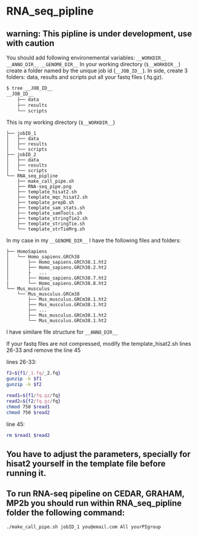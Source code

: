 # RNA_seq_pipline



## warning: This pipline is under development, use with caution 
You should add following environemental variables:
```__WORKDIR__```
```__ANNO_DIR__```
```__GENOME_DIR__```
In your working directory (```$__WORKDIR__```) create a folder named by the unique job id (```__JOB_ID__```).
In side, create 3 folders: data, results and scripts
put all your fastq files (.fq.gz). 
```bash
$ tree __JOB_ID__
__JOB_ID__
    ├── data
    ├── results
    └── scripts
```
This is my working directory (```$__WORKDIR__```)
```
├── jobID_1
│   ├── data
│   ├── results
│   └── scripts
├── jobID_2
│   ├── data
│   ├── results
│   └── scripts
└── RNA_seq_pipline
    ├── make_call_pipe.sh
    ├── RNA-seq_pipe.png
    ├── template_hisat2.sh
    ├── template_mqc_hisat2.sh
    ├── template_prepD.sh
    ├── template_sam_stats.sh
    ├── template_samTools.sh
    ├── template_stringTie2.sh
    ├── template_stringTie.sh
    └── template_strTieMrg.sh

```
In my case in my ```__GENOME_DIR__``` I have the following files and folders:
```
├── HomoSapiens
│   └── Homo_sapiens.GRCh38
│       ├── Homo_sapiens.GRCh38.1.ht2
│       ├── Homo_sapiens.GRCh38.2.ht2
│       ├   ...
│       ├── Homo_sapiens.GRCh38.7.ht2
|       └── Homo_sapiens.GRCh38.8.ht2
└── Mus_musculus
    └── Mus_musculus.GRCm38
        ├── Mus_musculus.GRCm38.1.ht2
        ├── Mus_musculus.GRCm38.1.ht2
        ├── ...
        ├── Mus_musculus.GRCm38.1.ht2
        └── Mus_musculus.GRCm38.1.ht2
```
I have similare file structure for ```__ANNO_DIR__```



If your fastq files are not compressed, modify the template_hisat2.sh lines 26-33 and remove the line 45


lines 26-33:
```bash
f2=${f1/_1.fq/_2.fq}
gunzip -k $f1
gunzip -k $f2

read1=${f1/fq.gz/fq} 
read2=${f2/fq.gz/fq}   
chmod 750 $read1
chmod 750 $read2
```
line 45:
```bash
rm $read1 $read2
```
## You have to adjust the parameters, specially for hisat2 yourself in the template file before running it.


## To run RNA-seq pipeline on CEDAR, GRAHAM, MP2b you should run within RNA_seq_pipline folder the following command:
```bash
./make_call_pipe.sh jobID_1 you@email.com All yourPIgroup
```
